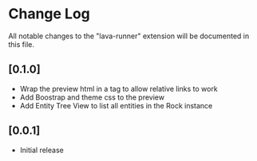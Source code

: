 # Change Log

All notable changes to the "lava-runner" extension will be documented in this file.

## [0.1.0]
- Wrap the preview html in a <base> tag to allow relative links to work
- Add Boostrap and theme css to the preview
- Add Entity Tree View to list all entities in the Rock instance

## [0.0.1]

- Initial release